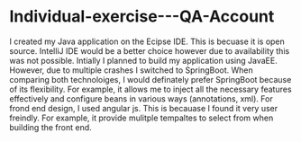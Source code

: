 # Individual-exercise---QA-Account

I created my Java application on the Ecipse IDE. This is becuase it is open source. 
IntelliJ IDE would be a better choice however due to availability this was not possible.
Intially I planned to build my application using JavaEE. However, due to multiple crashes I switched to SpringBoot. 
When comparing both technoloiges, I would definately prefer SpringBoot because of its flexibility. For example, it allows me to
inject all the necessary features effectively and configure beans in various ways (annotations, xml). 
For frond end design, I used angular js. This is becauase I found it very user freindly. 
For example, it provide mulitple tempaltes to select from when building the front end.

